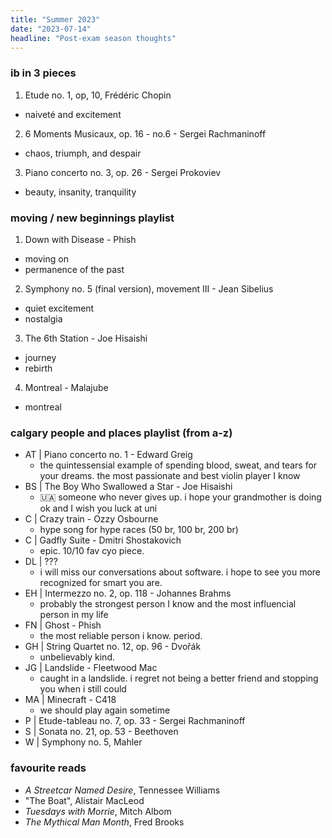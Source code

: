 ```yaml
---
title: "Summer 2023"
date: "2023-07-14"
headline: "Post-exam season thoughts"
---
```


### ib in 3 pieces
1. Etude no. 1, op, 10, Frédéric Chopin
* naiveté and excitement
2. 6 Moments Musicaux, op. 16 - no.6 - Sergei Rachmaninoff
* chaos, triumph, and despair
3. Piano concerto no. 3, op. 26 - Sergei Prokoviev
* beauty, insanity, tranquility

### moving / new beginnings playlist
1. Down with Disease - Phish
- moving on
- permanence of the past
2. Symphony no. 5 (final version), movement III - Jean Sibelius
- quiet excitement
- nostalgia
3. The 6th Station - Joe Hisaishi
- journey
- rebirth
4. Montreal - Malajube
- montreal

### calgary people and places playlist (from a-z)
* AT | Piano concerto no. 1 - Edward Greig
  - the quintessensial example of spending blood, sweat, and tears for your dreams. the most passionate and best violin player I know
* BS | The Boy Who Swallowed a Star - Joe Hisaishi
  - :ukraine: someone who never gives up. i hope your grandmother is doing ok and I wish you luck at uni
* C | Crazy train - Ozzy Osbourne
  - hype song for hype races (50 br, 100 br, 200 br)
* C | Gadfly Suite - Dmitri Shostakovich
  - epic. 10/10 fav cyo piece.
* DL | ???
  - i will miss our conversations about software. i hope to see you more recognized for smart you are.
* EH | Intermezzo no. 2, op. 118 - Johannes Brahms
  - probably the strongest person I know and the most influencial person in my life
* FN | Ghost - Phish
  - the most reliable person i know. period.
* GH | String Quartet no. 12, op. 96 - Dvořák
  - unbelievably kind. 
* JG | Landslide - Fleetwood Mac
  - caught in a landslide. i regret not being a better friend and stopping you when i still could
* MA | Minecraft - C418
  - we should play again sometime
* P | Etude-tableau no. 7, op. 33 - Sergei Rachmaninoff 
* S | Sonata no. 21, op. 53 - Beethoven
* W | Symphony no. 5, Mahler

### favourite reads
* *A Streetcar Named Desire*, Tennessee Williams
* "The Boat", Alistair MacLeod
* *Tuesdays with Morrie*, Mitch Albom
* *The Mythical Man Month*, Fred Brooks

